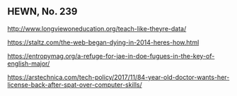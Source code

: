 ## HEWN, No. 239

http://www.longviewoneducation.org/teach-like-theyre-data/

https://staltz.com/the-web-began-dying-in-2014-heres-how.html

https://entropymag.org/a-refuge-for-jae-in-doe-fugues-in-the-key-of-english-major/

https://arstechnica.com/tech-policy/2017/11/84-year-old-doctor-wants-her-license-back-after-spat-over-computer-skills/

